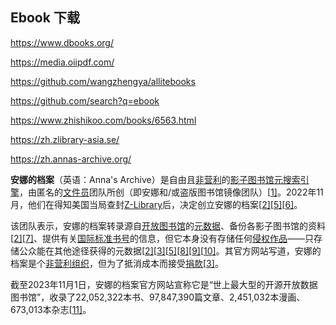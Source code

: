 ## Ebook 下载

https://www.dbooks.org/

https://media.oiipdf.com/

https://github.com/wangzhengya/allitebooks

https://github.com/search?q=ebook

https://www.zhishikoo.com/books/6563.html

https://zh.zlibrary-asia.se/





https://zh.annas-archive.org/

**安娜的档案**（英语：Anna's Archive）是自由且[非营利](https://zh.wikipedia.org/wiki/非營利組織)的[影子图书馆](https://zh.wikipedia.org/wiki/影子圖書館)[元搜索引擎](https://zh.wikipedia.org/wiki/元搜索引擎)，由匿名的[文件员](https://zh.wikipedia.org/w/index.php?title=檔案員&action=edit&redlink=1)团队所创（即安娜和/或盗版图书馆镜像团队）[[1\]](https://zh.wikipedia.org/wiki/安娜的檔案#cite_note-AA-20221207-1)。2022年11月，他们在得知美国当局查封[Z-Library](https://zh.wikipedia.org/wiki/Z-Library)后，决定创立安娜的档案[[2\]](https://zh.wikipedia.org/wiki/安娜的檔案#cite_note-TF-20221119-2)[[5\]](https://zh.wikipedia.org/wiki/安娜的檔案#cite_note-LA-20221122-5)[[6\]](https://zh.wikipedia.org/wiki/安娜的檔案#cite_note-Anna-01-6)。

该团队表示，安娜的档案转录源自[开放图书馆](https://zh.wikipedia.org/wiki/开放图书馆)的[元数据](https://zh.wikipedia.org/wiki/元数据)、备份各影子图书馆的资料[[2\]](https://zh.wikipedia.org/wiki/安娜的檔案#cite_note-TF-20221119-2)[[7\]](https://zh.wikipedia.org/wiki/安娜的檔案#cite_note-TF-20230112-7)、提供有关[国际标准书号](https://zh.wikipedia.org/wiki/国际标准书号)的信息，但它本身没有存储任何[侵权作品](https://zh.wikipedia.org/wiki/著作權)——只存储公众能在其他途径获得的元数据[[2\]](https://zh.wikipedia.org/wiki/安娜的檔案#cite_note-TF-20221119-2)[[3\]](https://zh.wikipedia.org/wiki/安娜的檔案#cite_note-AA-20221119about-3)[[5\]](https://zh.wikipedia.org/wiki/安娜的檔案#cite_note-LA-20221122-5)[[8\]](https://zh.wikipedia.org/wiki/安娜的檔案#cite_note-TW-20221120-8)[[9\]](https://zh.wikipedia.org/wiki/安娜的檔案#cite_note-TD-20221119mi-9)[[10\]](https://zh.wikipedia.org/wiki/安娜的檔案#cite_note-Anna-02-10)。其官方网站写道，安娜的档案是个[非营利组织](https://zh.wikipedia.org/wiki/非營利組織)，但为了抵消成本而接受[捐款](https://zh.wikipedia.org/wiki/捐贈)[[3\]](https://zh.wikipedia.org/wiki/安娜的檔案#cite_note-AA-20221119about-3)。

截至2023年11月1日，安娜的档案官方网站宣称它是“世上最大型的开源开放数据图书馆”，收录了22,052,322本书、97,847,390篇文章、2,451,032本漫画、673,013本杂志[[11\]](https://zh.wikipedia.org/wiki/安娜的檔案#cite_note-AA-20231101-11)。